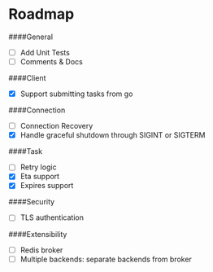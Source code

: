 Roadmap
=====================

####General
* [ ] Add Unit Tests
* [ ] Comments & Docs

####Client
* [x] Support submitting tasks from go

####Connection
* [ ] Connection Recovery
* [x] Handle graceful shutdown through SIGINT or SIGTERM

####Task
* [ ] Retry logic
* [x] Eta support
* [x] Expires support

####Security
* [ ] TLS authentication

####Extensibility
* [ ] Redis broker
* [ ] Multiple backends: separate backends from broker
